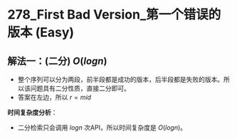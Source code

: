# 278_First Bad Version_第一个错误的版本 (Easy)

## 解法一：(二分) $O(logn)$

- 整个序列可以分为两段，前半段都是成功的版本，后半段都是失败的版本。所以该问题具有二分性质，直接二分即可。
- 答案在左边，所以 $r = mid$

**时间复杂度分析**：

- 二分检索只会调用 $logn$ 次API，所以时间复杂度是 $O(logn)$。
